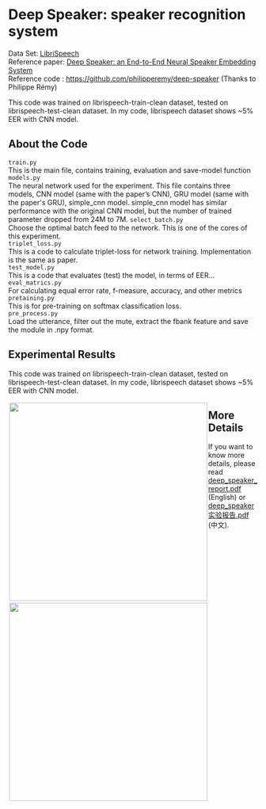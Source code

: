 #  Deep Speaker: speaker recognition system

Data Set: [LibriSpeech](http://www.openslr.org/12/)  
Reference paper: [Deep Speaker: an End-to-End Neural Speaker Embedding System](https://arxiv.org/pdf/1705.02304.pdf)  
Reference code : https://github.com/philipperemy/deep-speaker (Thanks to Philippe Rémy)  
  
This code was trained on librispeech-train-clean dataset, tested on librispeech-test-clean dataset. In my code, librispeech dataset shows ~5% EER with CNN model.   
  
## About the Code
`train.py`    
This is the main file, contains training, evaluation and save-model function  
`models.py`    
The neural network used for the experiment. This file contains three models, CNN model (same with the paper’s CNN), GRU model (same with the paper's GRU), simple_cnn model. simple_cnn model has similar performance with the original CNN model, but the number of trained parameter dropped from 24M to 7M. 
`select_batch.py`    
Choose the optimal batch feed to the network. This is one of the cores  of this experiment.   
`triplet_loss.py`    
This is a code to calculate triplet-loss for network training. Implementation is the same as paper.  
`test_model.py`    
This is a code that evaluates (test) the model, in terms of EER...   
`eval_matrics.py`  
For calculating equal error rate, f-measure, accuracy, and other metrics 
`pretaining.py`    
This is for pre-training on softmax classification loss.  
`pre_process.py`    
Load the utterance, filter out the mute, extract the fbank feature and save the module in .npy format. 
  
## Experimental Results  
This code was trained on librispeech-train-clean dataset, tested on librispeech-test-clean dataset. In my code, librispeech dataset shows ~5% EER with CNN model. 
  
<div style="float:left;border:solid 1px 000;margin:2px;"><img src="https://github.com/Walleclipse/Deep_Speaker-speaker_recognition_system/raw/master/demo/loss.png"  width="400" ></div>
<div style="float:left;border:solid 1px 000;margin:2px;"><img src="https://github.com/Walleclipse/Deep_Speaker-speaker_recognition_system/raw/master/demo/EER.png" width="400" ></div>  

## More Details  
  If you want to know more details, please read [deep_speaker_report.pdf](deep_speaker_report.pdf) (English) or [deep_speaker实验报告.pdf](deep_speaker实验报告.pdf) (中文). 
